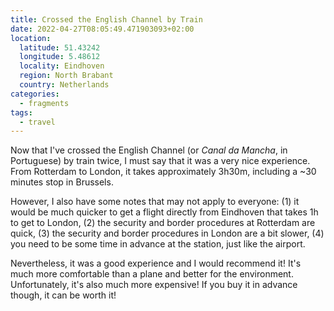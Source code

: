 ```yaml
---
title: Crossed the English Channel by Train
date: 2022-04-27T08:05:49.471903093+02:00
location:
  latitude: 51.43242
  longitude: 5.48612
  locality: Eindhoven
  region: North Brabant
  country: Netherlands
categories:
  - fragments
tags:
  - travel
---
```


Now that I've crossed the English Channel (or _Canal da Mancha_, in Portuguese) by train twice, I must say that it was a very nice experience. From Rotterdam to London, it takes approximately 3h30m, including a ~30 minutes stop in Brussels.

However, I also have some notes that may not apply to everyone: (1) it would be much quicker to get a flight directly from Eindhoven that takes 1h to get to London, (2) the security and border procedures at Rotterdam are quick, (3) the security and border procedures in London are a bit slower, (4) you need to be some time in advance at the station, just like the airport.

Nevertheless, it was a good experience and I would recommend it! It's much more comfortable than a plane and better for the environment. Unfortunately, it's also much more expensive! If you buy it in advance though, it can be worth it!
